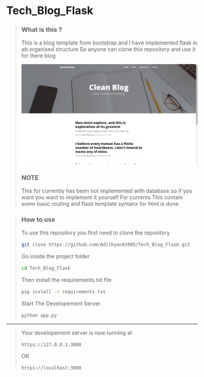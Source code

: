 # Tech_Blog_Flask

> ### What is this ?
> This is a blog template from bootstrap and I have implemented flask in ab organised structure
> So anyone can clone this repository and use it for there blog
>
> ![Screenshot](https://github.com/AdithyanA2005/Tech_Blog_Flask/blob/main/github/screenshot.png)
>
> ### NOTE
> This for currently has been not implemented with database so if you want you want to implement it yourself
> For currents This contain some basic routing and flask template syntanx for html is done

> ### How to use
>
> To use this repository you first need to clone the repository
> ```bash
> git clone https://github.com/AdithyanA2005/Tech_Blog_Flask.git
> ```
>
> Go inside the project folder
> ```bash
> cd Tech_Blog_Flask
> ```
>
> Then install the requirements.txt file
> ```bash
> pip install -r requirements.txt
> ```
>
> Start The Developement Server
> ```bash
> python app.py
> ```

--- 

> Your developement server is now running at
> ```url
> https://127.0.0.1:3000
> ```
> OR
> ```url
> https://localhost:3000
> ```
